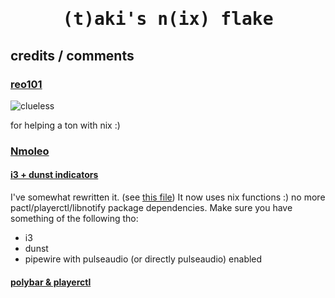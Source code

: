 <div align="center">
    <h1><samp>(t)aki's n(ix) flake</samp></h1>
</div>

<div>
    <h2>credits / comments</h2>
    <h3><a href="https://github.com/reo101">reo101</a></h3>
    <img alt="clueless" src="https://cdn.7tv.app/emote/60b14a737a157a7f3360fb32/1x.webp"></img><p>for helping a ton with nix :)</p>
    <h3><a href="https://gitlab.com/Nmoleo">Nmoleo</a></h3>
    <h4><a href="https://gitlab.com/Nmoleo/i3-volume-brightness-indicator">i3 + dunst indicators</a></h4>
    <p>
        I've somewhat rewritten it. (see <a href="modules/home-manager/i3wm/duvolbr.nix">this file</a>)
        It now uses nix functions :) no more pactl/playerctl/libnotify package dependencies.
        Make sure you have something of the following tho:
        <ul>
            <li>i3</li>
            <li>dunst</li>
            <li>pipewire with pulseaudio (or directly pulseaudio) enabled</li>
        </ul>
    </p>
    <h4><a href="https://gitlab.com/Nmoleo/polybar_playerctl">polybar & playerctl</a></h4>
</div>
